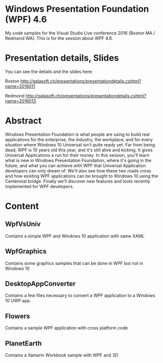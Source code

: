 # Windows Presentation Foundation (WPF) 4.6

My code samples for the Visual Studio Live conference 2016 (Boston MA / Redmond WA). This is
for the session about WPF 4.6.

# Presentation details, Slides

You can see the details and the slides here:

Boston
http://galasoft.ch/presentations/presentationdetails.cshtml?name=2016011

Redmond
http://galasoft.ch/presentations/presentationdetails.cshtml?name=2016013

# Abstract

Windows Presentation Foundation is what people are using to build real applications for the enterprise, the industry, the workplace, and for every situation where Windows 10 Universal isn't quite ready yet. Far from being dead, WPF is 10 years old this year, and it's still alive and kicking. It gives Universal Applications a run for their money. In this session, you'll learn what is new in Windows Presentation Foundation, where it's going in the future, and what you can achieve with WPF that Universal Application developers can only dream of. We'll also see how these two roads cross and how existing WPF applications can be brought to Windows 10 using the Centennial bridge. Finally we'll discover new features and tools recently implemented for WPF developers.

# Content

## WpfVsUniv

Contains a simple WPF and Windows 10 application with same XAML

## WpfGraphics

Contains some graphics samples that can be done in WPF but not in Windows 10

## DesktopAppConverter

Contains a few files necessary to convert a WPF application to a Windows 10 UWP app.

## Flowers

Contains a sample WPF application with cross platform code

## PlanetEarth

Contains a Xamarin Workbook sample with WPF and 3D